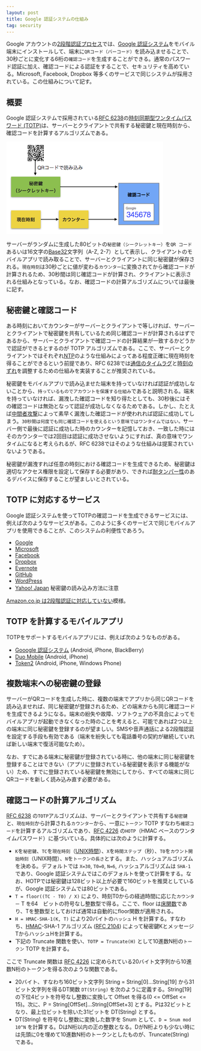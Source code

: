 ```yaml
---
layout: post
title: Google 認証システムの仕組み
tag: security
---
```

Google アカウントの[2段階認証プロセス](https://www.google.co.jp/intl/ja/landing/2step/)では、[Google 認証システム](https://support.google.com/accounts/answer/1066447?hl=ja)をモバイル端末にインストールして、端末に```QRコード（バーコード）```を読み込ませることで、30秒ごとに変化する6桁の```確認コード```を生成することができる。通常のパスワード認証に加え、確認コードによる認証をすることで、セキュリティを高めている。Microsoft, Facebook, Dropbox 等多くのサービスで同じシステムが採用されている。この仕組みについて記す。

## 概要 ##

Google 認証システムで採用されている[RFC 6238](http://tools.ietf.org/html/rfc6238)の[時刻同期型ワンタイムパスワード (TOTP)](https://en.wikipedia.org/wiki/Time-based_One-time_Password_Algorithm)は、サーバーとクライアントで共有する秘密鍵と現在時刻から、確認コードを計算するアルゴリズムである。

![Google 認証システム](/img/20160326-google-auth.png)

サーバーがランダムに生成した80ビットの```秘密鍵（シークレットキー）```を```QR コード```あるいは16文字の[Base32](https://en.wikipedia.org/wiki/Base32)文字列（A-Z, 2-7）として表示し、クライアントのモバイルアプリで読み取ることで、サーバーとクライアントに同じ秘密鍵が保存される。```現在時刻```は30秒ごとに値が変わる```カウンター```に変換されてから確認コードが計算されるため、30秒間は同じ確認コードが計算され、クライアントに表示される仕組みとなっている。なお、確認コードの計算アルゴリズムについては最後に記す。

## 秘密鍵と確認コード ##

ある時刻においてカウンターがサーバーとクライアントで等しければ、サーバーとクライアントで秘密鍵を共有しているため同じ確認コードが計算されるはずであるから、サーバーとクライアントで確認コードの計算結果が一致するかどうかで認証ができるとするのが TOTP アルゴリズムである。ここで、サーバーとクライアントではそれぞれ[NTP](https://ja.wikipedia.org/wiki/Network_Time_Protocol)のような仕組みによってある程度正確に現在時刻を得ることができるという前提であり、RFC 6238では[通信のタイムラグ](http://tools.ietf.org/html/rfc6238#section-5.2)と[時刻のずれ](http://tools.ietf.org/html/rfc6238#section-6)を調整するための仕組みを実装することが推奨されている。

秘密鍵をモバイルアプリで読み込ませた端末を持っていなければ認証が成功しないことから、```持っているものでアカウントを保護する仕組み```であると説明される。端末を持っていなければ、漏洩した確認コードを知り得たとしても、30秒後にはその確認コードは無効となって認証が成功しなくなるためである。しかし、たとえば[中間者攻撃](https://ja.wikipedia.org/wiki/%E4%B8%AD%E9%96%93%E8%80%85%E6%94%BB%E6%92%83)によって素早く漏洩した確認コードが使われれば認証に成功してしまう。```30秒間は何度でも同じ確認コードを使えるという意味ではワンタイムではない。```サーバー側で最後に認証に成功した時のカウンターを記憶しておき、一致した時にはそのカウンターでは2回目は認証に成功させないようにすれば、真の意味でワンタイムになると考えられるが、RFC 6238ではそのような仕組みは提案されていないようである。

秘密鍵が漏洩すれば任意の時刻における確認コードを生成できるため、秘密鍵は適切なアクセス権限を設定して保存する必要があり、できれば[耐タンパー性](https://en.wikipedia.org/wiki/Tamper_resistance)のあるデバイスに保存することが望ましいとされている。

## TOTP に対応するサービス ##

Google 認証システムを使ってTOTPの確認コードを生成できるサービスには、例えば次のようなサービスがある。このように多くのサービスで同じモバイルアプリを使用できることが、このシステムの利便性であろう。

- [Google](https://www.google.co.jp/intl/ja/landing/2step/)
- [Microsoft](http://windows.microsoft.com/ja-jp/windows/two-step-verification-faq)
- [Facebook](http://bey.jp/?p=9484)
- [Dropbox](https://www.dropbox.com/ja/help/363)
- [Evernote](https://evernote.com/intl/jp/contact/support/info/2fa/)
- [GitHub](https://help.github.com/articles/configuring-two-factor-authentication-via-a-totp-mobile-app/)
- [WordPress](https://wordpress.org/plugins/two-factor-authentication/)
- [Yahoo! Japan](https://hanakomachi.wordpress.com/2014/09/29/yahoo-googleauthenticator/) 秘密鍵の読み込み方法に注意

[Amazon.co.jp は2段階認証に対応していない](http://ischool.co.jp/2015-11-13/)模様。

## TOTP を計算するモバイルアプリ ##

TOTPをサポートするモバイルアプリには、例えば次のようなものがある。

- [Gooogle 認証システム](https://support.google.com/accounts/answer/1066447?hl=ja) (Android, iPhone, BlackBerry)
- [Duo Mobile](https://guide.duo.com/third-party-accounts) (Android, iPhone)
- [Token2](https://token2.com/?content=mobileapp) (Android, iPhone, Windows Phone)

## 複数端末への秘密鍵の登録 ##

サーバーがQRコードを生成した時に、複数の端末でアプリから同じQRコードを読み込ませれば、同じ秘密鍵が登録されるため、どの端末からも同じ確認コードを生成できるようになる。端末の紛失や故障、ソフトウェアの不具合によってモバイルアプリが起動できなくなった時のことを考えると、可能であれば2つ以上の端末に同じ秘密鍵を登録するのが望ましい。SMSや音声通話による2段階認証を設定する手段も有効である（端末を紛失しても電話番号の契約が継続していれば新しい端末で復活可能なため）。

なお、すでにある端末に秘密鍵が登録されている時に、他の端末に同じ秘密鍵を登録することはできない（アプリに登録されている秘密鍵を表示する機能がない）ため、すでに登録されている秘密鍵を無効にしてから、すべての端末に同じQRコードを新しく読み込み直す必要がある。

## 確認コードの計算アルゴリズム ##

[RFC 6238](http://tools.ietf.org/html/rfc6238) の```TOTP```アルゴリズムは、サーバーとクライアントで共有する```秘密鍵```と、```現在時刻```から計算される```カウンター```から、一意に```トークン``` TOTP すなわち```確認コード```を計算するアルゴリズムであり、[RFC 4226](https://tools.ietf.org/html/rfc4226) の```HOTP```（HMAC ベースのワンタイムパスワード）に基づいている。具体的には次のように計算する。

- ```K```を```秘密鍵```、```TC```を```現在時刻```（[UNIX時間](https://ja.wikipedia.org/wiki/UNIX%E6%99%82%E9%96%93)）、```X```を```時間ステップ```（秒）、```T0```を```カウント開始時刻```（UNIX時間）、```N```を```トークンの長さ```とする。また、ハッシュアルゴリズムを決める。デフォルトでは ```X=30```, ```T0=0```, ```N=6```, ハッシュアルゴリズムは ```SHA-1``` であり、Google 認証システムではこのデフォルトを使って計算をする。なお、HOTPでは秘密鍵は128ビット以上が必要で160ビットを推奨としているが、Google 認証システムでは80ビットである。
- ```T = floor((TC - T0) / X)``` により、時刻T0からの経過時間に応じた```カウンター``` T を64　ビットの符号なし整数型で得る。ここで、floor は[床関数](https://ja.wikipedia.org/wiki/%E5%BA%8A%E9%96%A2%E6%95%B0%E3%81%A8%E5%A4%A9%E4%BA%95%E9%96%A2%E6%95%B0)であり、Tを整数型としておけば通常は自動的にfloor関数が適用される。
- ```H = HMAC-SHA-1(K, T)``` により20バイトの```ハッシュ``` H を計算する。すなわち、[HMAC](https://ja.wikipedia.org/wiki/HMAC)-SHA-1 アルゴリズム ([RFC 2104](https://tools.ietf.org/html/rfc2104)) によって秘密鍵KとメッセージTからハッシュHを計算する。
- 下記の Truncate 関数を使い、```TOTP = Truncate(H)``` として10進数N桁の```トークン``` TOTP を計算する。

ここで Truncate 関数は [RFC 4226](https://tools.ietf.org/html/rfc4226) に定められている20バイト文字列から10進数N桁のトークンを得る次のような関数である。

- 20バイト、すなわち160ビット文字列 String = String[0]...String[19] から31ビット文字列を得るDT関数 ```DT(String)``` を次のように定義する。String[19] の下位4ビットを符号なし整数に変換して Offset を得る(0 <= OffSet <= 15)。次に、P = String[OffSet]...String[OffSet+3] とする。Pは32ビットとなり、最上位ビットを除いた31ビットを DT(String) とする。
- DT(String) を符号なし整数に変換した数字を Snum として、```D = Snum mod 10^N``` を計算する。DはN桁以内の正の整数となる。DがN桁よりも少ない時には先頭に0を埋めて10進数N桁のトークンとしたものが、Truncate(String) である。


